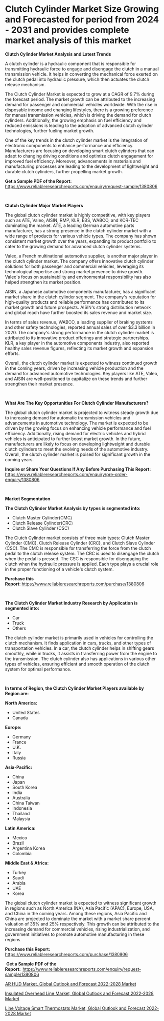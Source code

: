 <p><h1>Clutch Cylinder Market Size Growing and Forecasted for period from 2024 - 2031 and provides complete market analysis of this market</h1></p><p><strong>Clutch Cylinder Market Analysis and Latest Trends</strong></p>
<p><p>A clutch cylinder is a hydraulic component that is responsible for transmitting hydraulic force to engage and disengage the clutch in a manual transmission vehicle. It helps in converting the mechanical force exerted on the clutch pedal into hydraulic pressure, which then actuates the clutch release mechanism.</p><p>The Clutch Cylinder Market is expected to grow at a CAGR of 9.7% during the forecast period. The market growth can be attributed to the increasing demand for passenger and commercial vehicles worldwide. With the rise in disposable income and changing lifestyles, there is a growing preference for manual transmission vehicles, which is driving the demand for clutch cylinders. Additionally, the growing emphasis on fuel efficiency and reduced emissions is leading to the adoption of advanced clutch cylinder technologies, further fueling market growth.</p><p>One of the key trends in the clutch cylinder market is the integration of electronic components to enhance performance and efficiency. Manufacturers are focusing on developing smart clutch cylinders that can adapt to changing driving conditions and optimize clutch engagement for improved fuel efficiency. Moreover, advancements in materials and manufacturing processes are leading to the development of lightweight and durable clutch cylinders, further propelling market growth.</p></p>
<p><strong>Get a Sample PDF of the Report:&nbsp;</strong> <a href="https://www.reliableresearchreports.com/enquiry/request-sample/1380806">https://www.reliableresearchreports.com/enquiry/request-sample/1380806</a></p>
<p>&nbsp;</p>
<p><strong>Clutch Cylinder Major Market Players</strong></p>
<p><p>The global clutch cylinder market is highly competitive, with key players such as ATE, Valeo, AISIN, RMP, KLR, EBS, WABCO, and KOR-TEC dominating the market. ATE, a leading German automotive parts manufacturer, has a strong presence in the clutch cylinder market with a wide range of products for various vehicle types. The company has shown consistent market growth over the years, expanding its product portfolio to cater to the growing demand for advanced clutch cylinder systems.</p><p>Valeo, a French multinational automotive supplier, is another major player in the clutch cylinder market. The company offers innovative clutch cylinder solutions for both passenger and commercial vehicles, leveraging its technological expertise and strong market presence to drive growth. Valeo's focus on sustainability and environmental responsibility has also helped strengthen its market position.</p><p>AISIN, a Japanese automotive components manufacturer, has a significant market share in the clutch cylinder segment. The company's reputation for high-quality products and reliable performance has contributed to its market growth and future prospects. AISIN's strong distribution network and global reach have further boosted its sales revenue and market size.</p><p>In terms of sales revenue, WABCO, a leading supplier of braking systems and other safety technologies, reported annual sales of over $3.3 billion in 2020. The company's strong performance in the clutch cylinder market is attributed to its innovative product offerings and strategic partnerships. KLR, a key player in the automotive components industry, also reported healthy sales revenue figures, reflecting its market growth and expansion efforts.</p><p>Overall, the clutch cylinder market is expected to witness continued growth in the coming years, driven by increasing vehicle production and the demand for advanced automotive technologies. Key players like ATE, Valeo, and AISIN are well-positioned to capitalize on these trends and further strengthen their market presence.</p></p>
<p>&nbsp;</p>
<p><strong>What Are The Key Opportunities For Clutch Cylinder Manufacturers?</strong></p>
<p><p>The global clutch cylinder market is projected to witness steady growth due to increasing demand for automatic transmission vehicles and advancements in automotive technology. The market is expected to be driven by the growing focus on enhancing vehicle performance and fuel efficiency. Additionally, rising demand for electric vehicles and hybrid vehicles is anticipated to further boost market growth. In the future, manufacturers are likely to focus on developing lightweight and durable clutch cylinders to meet the evolving needs of the automotive industry. Overall, the clutch cylinder market is poised for significant growth in the coming years.</p></p>
<p><strong>Inquire or Share Your Questions If Any Before Purchasing This Report:</strong> <a href="https://www.reliableresearchreports.com/enquiry/pre-order-enquiry/1380806">https://www.reliableresearchreports.com/enquiry/pre-order-enquiry/1380806</a></p>
<p>&nbsp;</p>
<p><strong>Market Segmentation</strong></p>
<p><strong>The Clutch Cylinder Market Analysis by types is segmented into:</strong></p>
<p><ul><li>Clutch Master Cylinder(CMC)</li><li>Clutch Release Cylinder(CRC)</li><li>Clutch Slave Cylinder (CSC)</li></ul></p>
<p><p>The Clutch Cylinder market consists of three main types: Clutch Master Cylinder (CMC), Clutch Release Cylinder (CRC), and Clutch Slave Cylinder (CSC). The CMC is responsible for transferring the force from the clutch pedal to the clutch release system. The CRC is used to disengage the clutch when the pedal is pressed. The CSC is responsible for disengaging the clutch when the hydraulic pressure is applied. Each type plays a crucial role in the proper functioning of a vehicle's clutch system.</p></p>
<p><strong>Purchase this Report:&nbsp;</strong><a href="https://www.reliableresearchreports.com/purchase/1380806">https://www.reliableresearchreports.com/purchase/1380806</a></p>
<p>&nbsp;</p>
<p><strong>The Clutch Cylinder Market Industry Research by Application is segmented into:</strong></p>
<p><ul><li>Car</li><li>Truck</li><li>Others</li></ul></p>
<p><p>The clutch cylinder market is primarily used in vehicles for controlling the clutch mechanism. It finds application in cars, trucks, and other types of transportation vehicles. In a car, the clutch cylinder helps in shifting gears smoothly, while in trucks, it assists in transferring power from the engine to the transmission. The clutch cylinder also has applications in various other types of vehicles, ensuring efficient and smooth operation of the clutch system for optimal performance.</p></p>
<p>&nbsp;</p>
<p><strong>In terms of Region, the Clutch Cylinder Market Players available by Region are:</strong></p>
<p>
    <p> <strong> North America: </strong>
        <ul>
            <li>United States</li>
            <li>Canada</li>
        </ul>
        </p> 
    <p> <strong> Europe: </strong>
        <ul>
            <li>Germany</li>
            <li>France</li>
            <li>U.K.</li>
            <li>Italy</li>
            <li>Russia</li>
        </ul>
        </p> 
    <p> <strong> Asia-Pacific: </strong>
        <ul>
            <li>China</li>
            <li>Japan</li>
            <li>South Korea</li>
            <li>India</li>
            <li>Australia</li>
            <li>China Taiwan</li>
            <li>Indonesia</li>
            <li>Thailand</li>
            <li>Malaysia</li>
        </ul>
        </p> 
    <p> <strong> Latin America: </strong>
        <ul>
            <li>Mexico</li>
            <li>Brazil</li>
            <li>Argentina Korea</li>
            <li>Colombia</li>
        </ul>
        </p> 
    <p> <strong> Middle East & Africa: </strong>
        <ul>
            <li>Turkey</li>
            <li>Saudi</li>
            <li>Arabia</li>
            <li>UAE</li>
            <li>Korea</li>
        </ul>
    </p>
    </p>
<p><p>The global clutch cylinder market is expected to witness significant growth in regions such as North America (NA), Asia Pacific (APAC), Europe, USA, and China in the coming years. Among these regions, Asia Pacific and China are projected to dominate the market with a market share percent valuation of 35% and 25% respectively. This growth can be attributed to the increasing demand for commercial vehicles, rising industrialization, and government initiatives to promote automotive manufacturing in these regions.</p></p>
<p><strong>Purchase this Report: </strong><a href="https://www.reliableresearchreports.com/purchase/1380806">https://www.reliableresearchreports.com/purchase/1380806</a></p>
<p>&nbsp;<strong>Get a Sample PDF of the Report:&nbsp;&nbsp;</strong><a href="https://www.reliableresearchreports.com/enquiry/request-sample/1380806">https://www.reliableresearchreports.com/enquiry/request-sample/1380806</a></p>
<p><strong></strong></p>
<p><p><a href="https://view.publitas.com/reportprime-1/ar-hud-market-global-outlook-and-forecast-2022-2028-market-size-growth-and-forecast-from-2023-2030/">AR HUD Market, Global Outlook and Forecast 2022-2028 Market</a></p><p><a href="https://view.publitas.com/reportprime-1/insulated-overhead-line-market-global-outlook-and-forecast-2022-2028-market-share-market-new-trends-analysis-report-by-type-by-application-by-end-use-by-region-and-segment-forecasts-2023-2030/">Insulated Overhead Line Market, Global Outlook and Forecast 2022-2028 Market</a></p><p><a href="https://view.publitas.com/reportprime-1/line-voltage-smart-thermostats-market-global-outlook-and-forecast-2022-2028-market-research-report-provides-thorough-industry-overview-which-offers-an-in-depth-analysis-of-product-trends-and-new-market-divisions/">Line Voltage Smart Thermostats Market, Global Outlook and Forecast 2022-2028 Market</a></p></p>